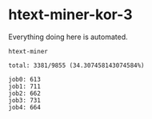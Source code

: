 # htext-miner-kor-3

Everything doing here is automated.

```
htext-miner

total: 3381/9855 (34.307458143074584%)

job0: 613
job1: 711
job2: 662
job3: 731
job4: 664
```